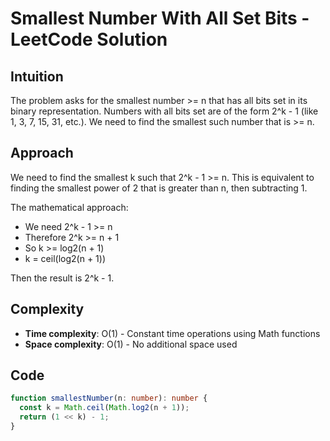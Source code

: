 # Smallest Number With All Set Bits - LeetCode Solution

## Intuition

The problem asks for the smallest number >= n that has all bits set in its binary representation. Numbers with all bits set are of the form 2^k - 1 (like 1, 3, 7, 15, 31, etc.). We need to find the smallest such number that is >= n.

## Approach

We need to find the smallest k such that 2^k - 1 >= n. This is equivalent to finding the smallest power of 2 that is greater than n, then subtracting 1.

The mathematical approach:

- We need 2^k - 1 >= n
- Therefore 2^k >= n + 1
- So k >= log2(n + 1)
- k = ceil(log2(n + 1))

Then the result is 2^k - 1.

## Complexity

- **Time complexity**: O(1) - Constant time operations using Math functions
- **Space complexity**: O(1) - No additional space used

## Code

```typescript
function smallestNumber(n: number): number {
  const k = Math.ceil(Math.log2(n + 1));
  return (1 << k) - 1;
}
```
